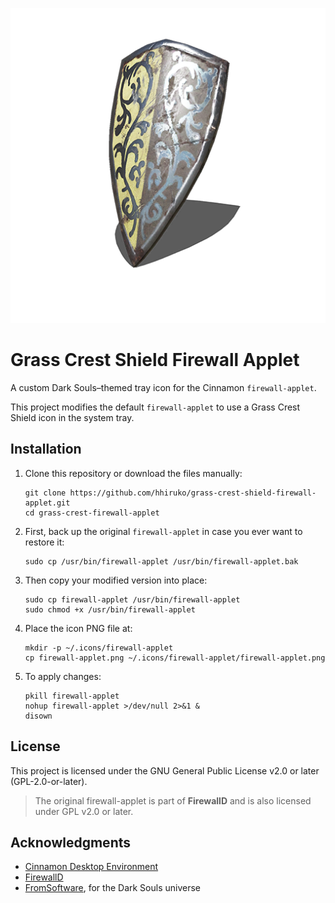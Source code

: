 <p align="center">
  <img src="firewall-applet.png" alt="Grass Crest Shield Icon" />
</p>

# Grass Crest Shield Firewall Applet

A custom Dark Souls–themed tray icon for the Cinnamon `firewall-applet`.

This project modifies the default `firewall-applet` to use a Grass Crest Shield icon in the system tray.

## Installation
1. Clone this repository or download the files manually:

   ```
   git clone https://github.com/hhiruko/grass-crest-shield-firewall-applet.git
   cd grass-crest-firewall-applet
   ```

2. First, back up the original `firewall-applet` in case you ever want to restore it:

   ```
   sudo cp /usr/bin/firewall-applet /usr/bin/firewall-applet.bak
   ```

3. Then copy your modified version into place:

   ```
   sudo cp firewall-applet /usr/bin/firewall-applet
   sudo chmod +x /usr/bin/firewall-applet
   ```

4. Place the icon PNG file at:

   ```
   mkdir -p ~/.icons/firewall-applet
   cp firewall-applet.png ~/.icons/firewall-applet/firewall-applet.png
   ```

5. To apply changes:

   ```
   pkill firewall-applet
   nohup firewall-applet >/dev/null 2>&1 &
   disown
   ```

## License

This project is licensed under the GNU General Public License v2.0 or later (GPL-2.0-or-later).
>The original firewall-applet is part of <b>FirewallD</b> and is also licensed under GPL v2.0 or later.

## Acknowledgments

- [Cinnamon Desktop Environment](https://github.com/linuxmint/cinnamon)
- [FirewallD](https://github.com/firewalld/firewalld)
- [FromSoftware](https://www.fromsoftware.jp/ww/), for the Dark Souls universe

